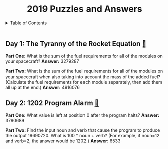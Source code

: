 <div align="center">
    <h1>2019 Puzzles and Answers</h1>
</div>

<details>
<summary>Table of Contents</summary>

   * [Day 1](#day-1)
   * [Day 2](#day-2)

</details>

</br>


## Day 1: The Tyranny of the Rocket Equation [:link:](https://adventofcode.com/2019/day/1)

**Part One:** What is the sum of the fuel requirements for all of the modules on your spacecraft?
**Answer:** 3279287

**Part Two:** What is the sum of the fuel requirements for all of the modules on your spacecraft when also taking into account the mass of the added fuel? (Calculate the fuel requirements for each module separately, then add them all up at the end.)
**Answer:** 4916076


## Day 2: 1202 Program Alarm [:link:](https://adventofcode.com/2019/day/2)

**Part One:** What value is left at position 0 after the program halts?
**Answer:** 3790689

**Part Two:** Find the input noun and verb that cause the program to produce the output 19690720. What is 100 * noun + verb? (For example, if noun=12 and verb=2, the answer would be 1202.)
**Answer:** 6533
